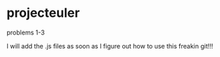 # projecteuler
problems 1-3

I will add the .js files as soon as I figure out how to use this freakin git!!!
